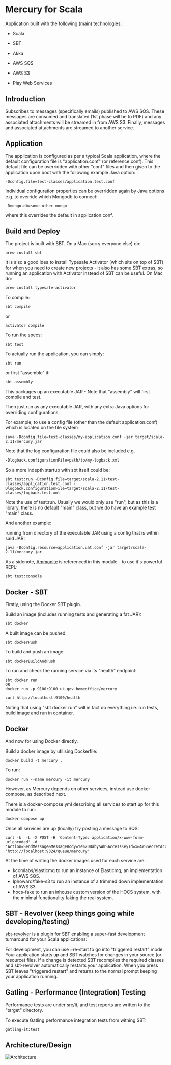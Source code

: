 Mercury for Scala
=================
Application built with the following (main) technologies:

- Scala

- SBT

- Akka

- AWS SQS

- AWS S3

- Play Web Services

Introduction
------------
Subscribes to messages (specifically emails) published to AWS SQS.
These messages are consumed and translated (1st phase will be to PDF) and any associated attachments will be streamed in from AWS S3.
Finally, messages and associated attachments are streamed to another service.

Application
-----------
The application is configured as per a typical Scala application, where the default configuration file is "application.conf" (or reference.conf).
This default file can be overridden with other "conf" files and then given to the application upon boot with the following example Java option:
```
-Dconfig.file=test-classes/application.test.conf
```

Individual configuration properties can be overridden again by Java options e.g. to override which Mongodb to connect:
```
-Dmongo.db=some-other-mongo
```

where this overrides the default in application.conf.

Build and Deploy
----------------
The project is built with SBT. On a Mac (sorry everyone else) do:
```
brew install sbt
```

It is also a good idea to install Typesafe Activator (which sits on top of SBT) for when you need to create new projects - it also has some SBT extras, so running an application with Activator instead of SBT can be useful. On Mac do:
```
brew install typesafe-activator
```

To compile:
```
sbt compile
```

or
```
activator compile
```

To run the specs:
```
sbt test
```

To actually run the application, you can simply:
```
sbt run
```

or first "assemble" it:
```
sbt assembly
```

This packages up an executable JAR - Note that "assembly" will first compile and test.

Then just run as any executable JAR, with any extra Java options for overriding configurations.

For example, to use a config file (other than the default application.conf) which is located on the file system
```
java -Dconfig.file=test-classes/my-application.conf -jar target/scala-2.11/mercury.jar
```

Note that the log configuration file could also be included e.g.
```bash
-Dlogback.configurationFile=path/to/my-logback.xml
```

So a more indepth startup with sbt itself could be:
```
sbt test:run -Dconfig.file=target/scala-2.11/test-classes/application.test.conf -Dlogback.configurationFile=target/scala-2.11/test-classes/logback.test.xml
```

Note the use of test:run. Usually we would only use "run", but as this is a library, there is no default "main" class, but we do have an example test "main" class.

And another example:

running from directory of the executable JAR using a config that is within said JAR:
```
java -Dconfig.resource=application.uat.conf -jar target/scala-2.11/mercury.jar
```

As a sidenote, [Ammonite](http://www.lihaoyi.com/Ammonite) is referenced in this module - to use it's powerful REPL:
```
sbt test:console
```

Docker - SBT
------------
Firstly, using the Docker SBT plugin.

Build an image (includes running tests and generating a fat JAR):
```
sbt docker
```

A built image can be pushed:
```
sbt dockerPush
```

To build and push an image:
```
sbt dockerBuildAndPush
```

To run and check the running service via its "health" endpoint:
```
sbt docker run
OR
docker run -p 9100:9100 uk.gov.homeoffice/mercury

curl http://localhost:9100/health
```

Noting that using "sbt docker run" will in fact do everything i.e. run tests, build image and run in container.

Docker
------
And now for using Docker directly.

Build a docker image by utilising Dockerfile:
```
docker build -t mercury .
```

To run:
```
docker run --name mercury -it mercury
```

However, as Mercury depends on other services, instead use docker-compose, as described next.

There is a docker-compose.yml describing all services to start up for this module to run:
```
docker-compose up
```

Once all services are up (locally) try posting a message to SQS:
```
curl -k  -L -X POST -H 'Content-Type: application/x-www-form-urlencoded' -d 'Action=SendMessage&MessageBody=Ye%20Baby&AWSAccessKeyId=x&AWSSecretAccessKey=x' 'http://localhost:9324/queue/mercury'
```

At the time of writing the docker images used for each service are:
- kcomlabs/elasticmq to run an instance of Elasticmq, an implementation of AWS SQS.
- lphoward/fake-s3 to run an instance of a trimmed down implementation of AWS S3.
- hocs-fake to run an inhouse custom version of the HOCS system, with the minimal functionality faking the real system. 

SBT - Revolver (keep things going while developing/testing)
-----------------------------------------------------------
[sbt-revolver](https://github.com/spray/sbt-revolver) is a plugin for SBT enabling a super-fast development turnaround for your Scala applications:

For development, you can use ~re-start to go into "triggered restart" mode.
Your application starts up and SBT watches for changes in your source (or resource) files.
If a change is detected SBT recompiles the required classes and sbt-revolver automatically restarts your application. 
When you press <ENTER> SBT leaves "triggered restart" and returns to the normal prompt keeping your application running.

Gatling - Performance (Integration) Testing
-------------------------------------------
Performance tests are under src/it, and test reports are written to the "target" directory.

To execute Gatling performance integration tests from withing SBT:
```
gatling-it:test
```

Architecture/Design
-------------------
![Architecture](/doc/architecture.png)